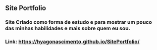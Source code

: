 ## Site Portfolio
### Site Criado como forma de estudo e para mostrar um pouco das minhas habilidades e mais sobre quem eu sou.

### Link:  https://hyagonascimento.github.io/SitePortfolio/
